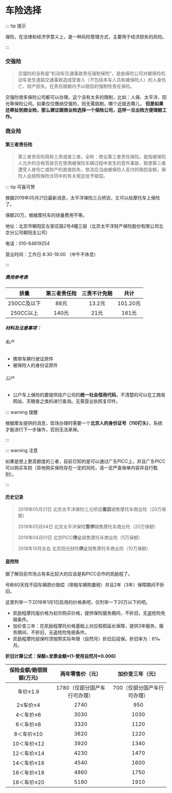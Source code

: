 # 车险选择
::: tip 提示

保险，在法律和经济学意义上，是一种风险管理方式，主要用于经济损失的风险。

:::

### 交强险

> 交强险的全称是“机动车交通事故责任强制保险”，是由保险公司对被保险机动车发生道路交通事故造成受害人（不包括本车人员和被保险人）的人身伤亡、财产损失，在责任限额内予以赔偿的强制性责任保险。

交强险很多保险公司都可以办理，这个没有太多的限制，比如：人保、太平洋、阳光等保险公司。如果仅仅缴纳交强险，则无需挑剔，哪个近就去哪儿，
**但是如果还牵扯到商业险，那么建议跟商业险选择一个保险公司，这样一旦出险方便理赔工作。**

### 商业险

#### 第三者责任险

> 第三者责任险简称三责或者三者。全称：商业第三者责任保险。是指被保险人允许的合格驾驶员在使用被保险车辆过程中发生的意外事故，致使第三者遭受人身伤亡或财产的直接损失，依法应当由被保险人支付的赔偿金额，保险人会按照保险合同中的有关规定给予赔偿。

::: tip 可喜可贺

根据2019年05月21日最新消息，太平洋保险三元桥店，又可以给摩托车上保险了。

保额20万，根据摩托车的排量费用不等。

地址：北京市朝阳区左家庄路2号4幢三层（北京太平洋财产保险股份有限公司北京分公司朝阳支公司）

电话：010-64619254

营业时间：工作日 8:30-18:00 （中午不休息）

:::
##### 费用参考表

|    排量     | 第三者责任险 | 三责不计免赔 |   共计   |
| :---------: | :----------: | :----------: | :------: |
| 250CC及以下 |     88元     |    13.2元    |  101.20元   |
|  250CC以上  |    140元     |     21元     | 161元 |

##### 材料及注意事项：

###### 私户

- 携带车辆行驶证原件
- 被保险人的身份证原件

###### 公户

- 公户车上保险的要提供挂户公司的**统一社会信用代码**，不清楚的可以在工商局网站、天眼查之类的进行查询。无需营业执照复印件。

::: warning 提醒

根据摩友提供的消息，现场办理时需要一个**北京人的身份证号（110打头）**，系统才能进行下一步操作，否则无法承保。

:::

::: warning 注意

如果是想上更高额度的三者，目前已知的是可以通过广东PICC上，并且广东PICC可以购买车损（异地购买保险存在一定的风险，请一定严查保单内容并自行甄别）。

:::

#### 历史记录

> 2019年05月21日 北京太平洋保险三元桥店**重启**销售摩托车商业险（20万保额）
>
> 2019年05月04日 北京太平洋保险**暂停**销售摩托车商业险（20万保额）
>
> 2019年04月01日 北京PICC**停止**销售摩托车商业险（5万保额）
>
> 2018年10月左右 北京阳光财险**停止**销售摩托车商业险（10万保额）


#### 盗抢险

据了解目前市场占有率比较大的应该是和PICC合作的凯励程了。

号称60天找不回车辆原价赔偿（带赔车辆购置税）并且2年（3年）保障期间不折旧。

这里列举一下2018年1月1日启用的价格表吧，仅列举一下20万以下的吧。

- 凯励程摩托版价格为初次购买价格，提供保险服务期间，不折旧，无盗抢险免赔条件。
- 加价变三年：在凯励程摩托价格基础上对应假假延长保障，提供3年服务，服务期间，不折旧，无盗抢险免赔条件。
- 凯励程摩托投保时须按照实际年限（自然月）折旧后投保。折旧率为：6‰月。

**折旧计算公式：保额=发票金额×(1-使用自然月×0.006)**

| 保险金额/赔偿限额(万元) |       两年零售价（元）       |      加价变三年（元）       |
| :---------------------: | :--------------------------: | :-------------------------: |
|        车价≤1.9         | 1780（仅部分国产车行可办理） | 700（仅部分国产车行可办理） |
|        2≤车价≤4         |             2740             |             950             |
|        4＜车价≤6        |             3030             |            1030             |
|        6＜车价≤8        |             3320             |            1120             |
|       8＜车价≤10        |             3620             |            1220             |
|       10＜车价≤12       |             3920             |            1340             |
|       12＜车价≤14       |             4230             |            1470             |
|       14＜车价≤16       |             4540             |            1600             |
|       16＜车价≤18       |             4860             |            1750             |
|       18＜车价≤20       |             5180             |            1910             |


